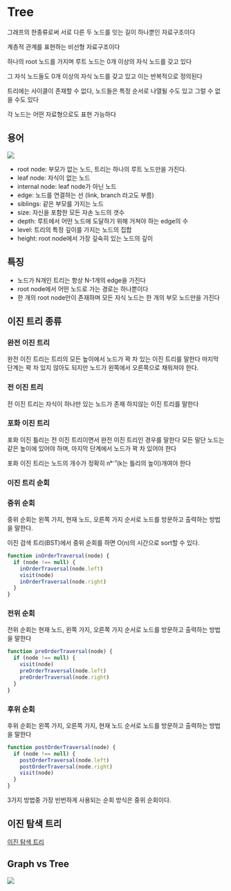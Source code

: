 # Tree

그래프의 한종류로써 서로 다른 두 노드를 잇는 길이 하나뿐인 자료구조이다

계층적 관계를 표현하는 비선형 자료구조이다

하나의 root 노드를 가지며 루트 노드는 0개 이상의 자식 노드를 갖고 있다

그 자식 노드들도 0개 이상의 자식 노드를 갖고 있고 이는 반복적으로 정의된다

트리에는 사이클이 존재할 수 없다, 노드들은 특정 순서로 나열될 수도 있고 그럴 수 없을 수도 있다

각 노드는 어떤 자료형으로도 표현 가능하다

## 용어

<img src='https://user-images.githubusercontent.com/32455422/53223669-71ef4f00-36b5-11e9-83fc-ffe3d1ea8eea.png'/>

- root node: 부모가 없는 노드, 트리는 하나의 루트 노드만을 가진다.
- leaf node: 자식이 없는 노드
- internal node: leaf node가 아닌 노드
- edge: 노드를 연결하는 선 (link, branch 라고도 부름)
- siblings: 같은 부모를 가지는 노드
- size: 자신을 포함한 모든 자손 노드의 갯수
- depth: 루트에서 어떤 노드에 도달하기 위해 거쳐야 하는 edge의 수
- level: 트리의 특정 깊이를 가지는 노드의 집합
- height: root node에서 가장 깊숙히 있는 노드의 깊이

## 특징

- 노드가 N개인 트리는 항상 N-1개의 edge을 가진다
- root node에서 어떤 노드로 가는 경로는 하나뿐이다
- 한 개의 root node만이 존재하며 모든 자식 노드는 한 개의 부모 노드만을 가진다

## 이진 트리 종류

### 완전 이진 트리

완전 이진 트리는 트리의 모든 높이에서 노드가 꽉 차 있는 이진 트리를 말한다 마지막 단계는 꽉 차 있지 않아도 되지만 노드가 왼쪽에서 오른쪽으로 채워져야 한다.

### 전 이진 트리

전 이진 트리는 자식이 하나만 있는 노드가 존재 하지않는 이진 트리를 말한다

### 포화 이진 트리

포화 이진 틀리는 전 이진 트리이면서 완전 이진 트리인 경우를 말한다 모든 말단 노드는 같은 높이에 있어야 하며, 마지막 단계에서 노드가 꽉 차 있어야 한다

포화 이진 트리는 노드의 개수가 정확히 nᵏ⁻¹(k는 틀리의 높이)개여야 한다

### 이진 트리 순회

### 중위 순회

중위 순회는 왼쪽 가지, 현재 노드, 오른쪽 가지 순서로 노드를 방문하고 출력하는 방법을 말한다.

이진 검색 트리(BST)에서 중위 순회를 하면 O(n)의 시간으로 sort할 수 있다.

```javascript
function inOrderTraversal(node) {
  if (node !== null) {
    inOrderTraversal(node.left)
    visit(node)
    inOrderTraversal(node.right)
  }
}
```

### 전위 순회

전위 순회는 현재 노드, 왼쪽 가지, 오른쪽 가지 순서로 노드를 방문하고 출력하는 방법을 말한다

```javascript
function preOrderTraversal(node) {
  if (node !== null) {
    visit(node)
    preOrderTraversal(node.left)
    preOrderTraversal(node.right)
  }
}
```

### 후위 순회

후위 순회는 왼쪽 가지, 오른쪽 가지, 현재 노드 순서로 노드를 방문하고 출력하는 방법을 말한다

```javascript
function postOrderTraversal(node) {
  if (node !== null) {
    postOrderTraversal(node.left)
    postOrderTraversal(node.right)
    visit(node)
  }
}
```

3가지 방법중 가장 빈번하게 사용되는 순회 방식은 중위 순회이다.

## 이진 탐색 트리

[이진 탐색 트리](https://github.com/john015/TIL/blob/master/data-structure/bst.md)

## Graph vs Tree

<img src='https://user-images.githubusercontent.com/32455422/53474355-30ddad00-3ab0-11e9-8ff0-e01a1fab6928.png'>
